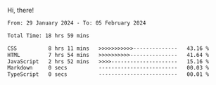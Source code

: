 Hi, there! 

<!--START_SECTION:waka-->

```txt
From: 29 January 2024 - To: 05 February 2024

Total Time: 18 hrs 59 mins

CSS          8 hrs 11 mins   >>>>>>>>>>>--------------   43.16 %
HTML         7 hrs 54 mins   >>>>>>>>>>---------------   41.64 %
JavaScript   2 hrs 52 mins   >>>>---------------------   15.16 %
Markdown     0 secs          -------------------------   00.03 %
TypeScript   0 secs          -------------------------   00.01 %
```

<!--END_SECTION:waka-->
